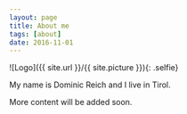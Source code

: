 ```yaml
---
layout: page
title: About me
tags: [about]
date: 2016-11-01
---
```

![Logo]({{ site.url }}/{{ site.picture }}){: .selfie}

My name is Dominic Reich and I live in Tirol.

More content will be added soon.

